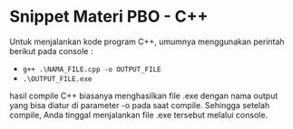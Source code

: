 # Snippet Materi PBO - C++

Untuk menjalankan kode program C++, umumnya menggunakan perintah berikut pada console :

- `g++ .\NAMA_FILE.cpp -o OUTPUT_FILE`
- `.\OUTPUT_FILE.exe`

hasil compile C++ biasanya menghasilkan file .exe dengan nama output yang bisa diatur di parameter -o pada saat compile. Sehingga setelah compile, Anda tinggal menjalankan file .exe tersebut melalui console.
